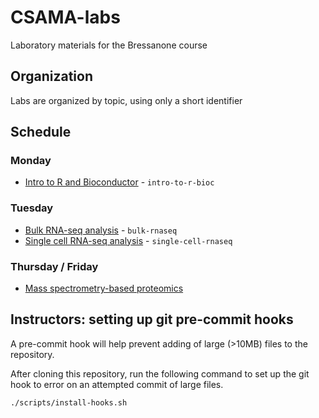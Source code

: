 # CSAMA-labs

Laboratory materials for the Bressanone course

## Organization

Labs are organized by topic, using only a short identifier

## Schedule

### Monday

* [Intro to R and Bioconductor](https://bioconductor.github.io/CSAMA-labs/intro-to-r-bioc/lab-1-intro-to-r-bioc.html) - `intro-to-r-bioc`

### Tuesday

* [Bulk RNA-seq analysis](https://bioconductor.github.io/CSAMA-labs/bulk-rnaseq/rnaseqGene_CSAMA2024.html) - `bulk-rnaseq`
* [Single cell RNA-seq analysis](https://bioconductor.github.io/CSAMA-labs/single-cell-rnaseq/singlecell_CSAMA2024.html) - `single-cell-rnaseq`

### Thursday / Friday

* [Mass spectrometry-based proteomics](https://rformassspectrometry.github.io/book/)

## Instructors: setting up git pre-commit hooks

A pre-commit hook will help prevent adding of large (>10MB) files to
the repository. 

After cloning this repository, run the following command to set up the
git hook to error on an attempted commit of large files.

```sh
./scripts/install-hooks.sh
```
